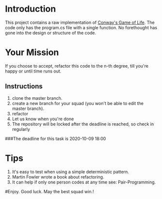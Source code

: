 # Introduction
This project contains a raw implementation of [Conway's Game of Life](https://en.wikipedia.org/wiki/Conway%27s_Game_of_Life).
The code only has the program.cs file with a single function.
No forethought has gone into the design or structure of the code.

# Your Mission
If you choose to accept, refactor this code to the n-th degree, till you're happy or until time runs out.

## Instructions
1. clone the master branch.
2. create a new branch for your squad (you won't be able to edit the master branch).
3. refactor
4. Let us know when you're done
5. The repository will be locked after the deadline is reached, so check in regularly
 
 ###The deadline for this task is 2020-10-09 18:00

# Tips
1. It's easy to test when using a simple deterministic pattern.
2. Martin Fowler wrote a book about refactoring.
3. It can help if only one person codes at any time see: Pair-Programming.

#Enjoy. Good luck. May the best squad win.!